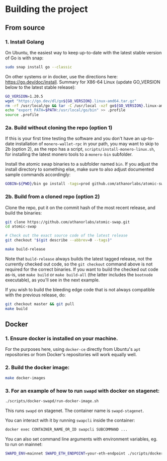 # Building the project

## From source

### 1. Install Golang

On Ubuntu, the easiest way to keep up-to-date with the latest stable version of
Go is with snap:
```bash
sudo snap install go --classic
```
On other systems or in docker, use the directions here: https://go.dev/doc/install.
Summary for X86-64 Linux (update GO_VERSION below to the latest stable release):
```bash
GO_VERSION=1.20.5
wget "https://go.dev/dl/go${GO_VERSION}.linux-amd64.tar.gz"
rm -rf /usr/local/go && tar -C /usr/local -xzf go${GO_VERSION}.linux-amd64.tar.gz
echo "export PATH=$PATH:/usr/local/go/bin" >> .profile
source .profile
```

### 2a. Build without cloning the repo (option 1)

If this is your first time testing the software and you don't have an up-to-date
installation of `monero-wallet-rpc` in your path, you may want to skip to 2b
(option 2), as the repo has a script, `scripts/install-monero-linux.sh`, for
installing the latest monero tools to a `monero-bin` subfolder.

Install the atomic swap binaries to a subfolder named `bin`. If you adjust the
install directory to something else, make sure to also adjust documented sample
commands accordingly:
```bash
GOBIN=${PWD}/bin go install -tags=prod github.com/athanorlabs/atomic-swap/cmd/...@latest
```

### 2b. Build from a cloned repo (option 2)

Clone the repo, put it on the commit hash of the most recent release, and build
the binaries:
```bash
git clone https://github.com/athanorlabs/atomic-swap.git
cd atomic-swap

# Check out the exact source code of the latest release
git checkout "$(git describe --abbrev=0 --tags)"

make build-release
```

Note that `build-release` always builds the latest tagged release, not the
currently checked out code, so the `git checkout` command above is not required
for the correct binaries. If you want to build the checked out code as-is, use
`make build` or `make build-all` (the latter includes the `bootnode`
executable), as you'll see in the next example.

If you wish to build the bleeding edge code that is not always compatible with
the previous release, do:
```bash
git checkout master && git pull
make build
```

## Docker

### 1. Ensure docker is installed on your machine.

For the purposes here, using `docker-ce` directly from Ubuntu's `apt`
repositories or from Docker's repositories will work equally well.

### 2. Build the docker image:
```bash
make docker-images
```

### 3. For an example of how to run `swapd` with docker on stagenet:
```bash
./scripts/docker-swapd/run-docker-image.sh
```

This runs `swapd` on stagenet. The container name is `swapd-stagenet`.

You can interact with it by running `swapcli` inside the container:
```bash
docker exec CONTAINER_NAME_OR_ID swapcli SUBCOMMAND ...
```

You can also set command line arguments with environment variables, eg. to run on mainnet:
```bash
SWAPD_ENV=mainnet SWAPD_ETH_ENDPOINT=your-eth-endpoint ./scripts/docker-swapd/run-docker-image.sh
```
